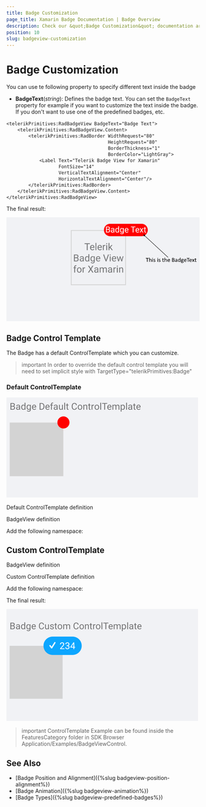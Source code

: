 ```yaml
---
title: Badge Customization
page_title: Xamarin Badge Documentation | Badge Overview
description: Check our &quot;Badge Customization&quot; documentation article for Telerik BadgeView for Xamarin control.
position: 10
slug: badgeview-customization
---
```


# Badge Customization

You can use te following property to specify different text inside the badge

* **BadgeText**(*string*): Defines the badge text. You can set the `BadgeText` property for example if you want to customize the text inside the badge. If you don't want to use one of the predefined badges, etc.

```XAML
<telerikPrimitives:RadBadgeView BadgeText="Badge Text">
    <telerikPrimitives:RadBadgeView.Content>
        <telerikPrimitives:RadBorder WidthRequest="80"
                                     HeightRequest="80"
                                     BorderThickness="1"
                                     BorderColor="LightGray">
            <Label Text="Telerik Badge View for Xamarin" 
                   FontSize="14"
                   VerticalTextAlignment="Center"
                   HorizontalTextAlignment="Center"/>
        </telerikPrimitives:RadBorder>
    </telerikPrimitives:RadBadgeView.Content>
</telerikPrimitives:RadBadgeView>
```

The final result:

![BadgeView Badge Text](images/badgeview-badgetext.png)

## Badge Control Template

The Badge has a default ControlTemplate which you can customize. 

>important In order to override the default control template you will need to set implicit style with TargetType="telerikPrimitives:Badge" 

### Default ControlTemplate

![Badge Default control Template](images/badgeview-default-controltemplate.png)

Default ControlTemplate definition

<snippet id='badgeview-badge-control-template'/>

BadgeView definition

<snippet id='badgeview-controltemplate'/>

Add the following namespace:

<snippet id='xmlns-telerikprimitives'/>

## Custom ControlTemplate

BadgeView definition

<snippet id='badgeview-custom-controltemplate'/>

Custom ControlTemplate definition

<snippet id='badgeview-badge-custom-control-template'/>

Add the following namespace:

<snippet id='xmlns-telerikprimitives'/>

The final result:

![Badge Custom Control Template](images/badgeview-custom-controltemplate.png)

>important ControlTemplate Example can be found inside the FeaturesCategory folder in SDK Browser Application/Examples/BadgeViewControl.

## See Also

- [Badge Position and Alignment]({%slug badgeview-position-alignment%})
- [Badge Animation]({%slug badgeview-animation%})
- [Badge Types]({%slug badgeview-predefined-badges%})